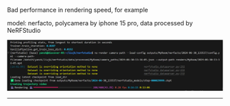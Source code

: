 Bad performance in rendering speed, for example

model: nerfacto, polycamera by iphone 15 pro, data processed by NeRFStudio

![NeRFStudio](./images/ns_low_speed.png)

---